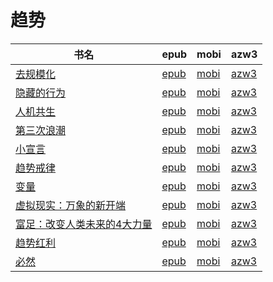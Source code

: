 # 趋势

| 书名 | epub | mobi | azw3 |
| --- | --- | --- | --- |
| [去规模化](http://ct.dalanmei.com/f/31084289-571723056-410308) | [epub](http://ct.dalanmei.com/f/31084289-571723056-410308) | [mobi](http://ct.dalanmei.com/f/31084289-572112729-459f63) | [azw3](http://ct.dalanmei.com/f/31084289-572116981-93f233) |
| [隐藏的行为](http://ct.dalanmei.com/f/31084289-571674855-1a3fc0) | [epub](http://ct.dalanmei.com/f/31084289-571674855-1a3fc0) | [mobi](http://ct.dalanmei.com/f/31084289-572116211-11ad0b) | [azw3](http://ct.dalanmei.com/f/31084289-572159536-da7f7e) |
| [人机共生](http://ct.dalanmei.com/f/31084289-571658753-3b8c09) | [epub](http://ct.dalanmei.com/f/31084289-571658753-3b8c09) | [mobi](http://ct.dalanmei.com/f/31084289-572116883-44519f) | [azw3](http://ct.dalanmei.com/f/31084289-572177940-589bf5) |
| [第三次浪潮](http://ct.dalanmei.com/f/31084289-571607246-820199) | [epub](http://ct.dalanmei.com/f/31084289-571607246-820199) | [mobi](http://ct.dalanmei.com/f/31084289-571736267-62dfa5) | [azw3](http://ct.dalanmei.com/f/31084289-571914360-470435) |
| [小宣言](http://ct.dalanmei.com/f/31084289-571531950-274f65) | [epub](http://ct.dalanmei.com/f/31084289-571531950-274f65) | [mobi](http://ct.dalanmei.com/f/31084289-571800329-d67d1a) | [azw3](http://ct.dalanmei.com/f/31084289-571989097-530cbe) |
| [趋势戒律](http://ct.dalanmei.com/f/31084289-571532928-1e674c) | [epub](http://ct.dalanmei.com/f/31084289-571532928-1e674c) | [mobi](http://ct.dalanmei.com/f/31084289-571802390-32cdc3) | [azw3](http://ct.dalanmei.com/f/31084289-571989730-30b28b) |
| [变量](http://ct.dalanmei.com/f/31084289-571537737-b50f60) | [epub](http://ct.dalanmei.com/f/31084289-571537737-b50f60) | [mobi](http://ct.dalanmei.com/f/31084289-571806079-1302c5) | [azw3](http://ct.dalanmei.com/f/31084289-571991589-60e898) |
| [虚拟现实：万象的新开端](None) | [epub](None) | [mobi](None) | [azw3](None) |
| [富足：改变人类未来的4大力量](http://ct.dalanmei.com/f/31084289-571587535-9538a5) | [epub](http://ct.dalanmei.com/f/31084289-571587535-9538a5) | [mobi](http://ct.dalanmei.com/f/31084289-571772953-1124a0) | [azw3](http://ct.dalanmei.com/f/31084289-571869369-3579c8) |
| [趋势红利](http://ct.dalanmei.com/f/31084289-571498090-c3a5b9) | [epub](http://ct.dalanmei.com/f/31084289-571498090-c3a5b9) | [mobi](http://ct.dalanmei.com/f/31084289-571774909-ca99d4) | [azw3](http://ct.dalanmei.com/f/31084289-571872607-730ca0) |
| [必然](http://ct.dalanmei.com/f/31084289-595858396-473dac) | [epub](http://ct.dalanmei.com/f/31084289-595858396-473dac) | [mobi](http://ct.dalanmei.com/f/31084289-595860449-0896c1) | [azw3](http://ct.dalanmei.com/f/31084289-595860122-959b51) |
